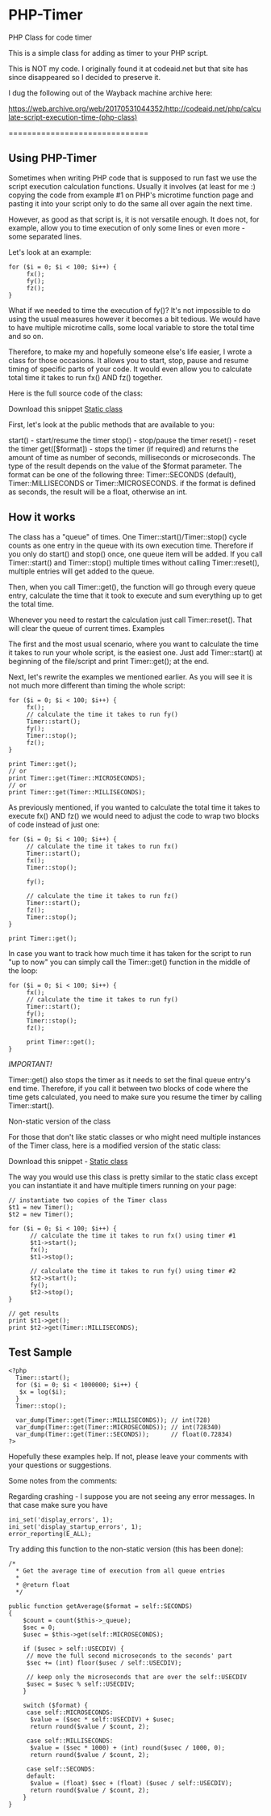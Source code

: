 # PHP-Timer

PHP Class for code timer

This is a simple class for adding as timer to your PHP script.

This is NOT my code. I originally found it at codeaid.net but that site has since disappeared so I decided to preserve it.

I dug the following out of the Wayback machine archive here:

https://web.archive.org/web/20170531044352/http://codeaid.net/php/calculate-script-execution-time-(php-class)


==============================

## Using PHP-Timer

Sometimes when writing PHP code that is supposed to run fast we use the script execution calculation functions. Usually it involves (at least for me :) copying the code from example #1 on PHP's microtime function page and pasting it into your script only to do the same all over again the next time.

However, as good as that script is, it is not versatile enough. It does not, for example, allow you to time execution of only some lines or even more - some separated lines.

Let's look at an example:

    for ($i = 0; $i < 100; $i++) {
         fx();
         fy();
         fz();
    }

What if we needed to time the execution of fy()? It's not impossible to do using the usual measures however it becomes a bit tedious. We would have to have multiple microtime calls, some local variable to store the total time and so on.

Therefore, to make my and hopefully someone else's life easier, I wrote a class for those occasions. It allows you to start, stop, pause and resume timing of specific parts of your code. It would even allow you to calculate total time it takes to run fx() AND fz() together.

Here is the full source code of the class:

Download this snippet [Static class](..class.Timer.non-static.php)

First, let's look at the public methods that are available to you:

  start() - start/resume the timer
  stop() - stop/pause the timer
  reset() - reset the timer
  get([$format]) - stops the timer (if required) and returns the amount of time as number of seconds, milliseconds or microseconds. The type of the result depends on the value of the $format parameter. The format can be one of the following three: Timer::SECONDS (default), Timer::MILLISECONDS or Timer::MICROSECONDS. if the format is defined as seconds, the result will be a float, otherwise an int.

## How it works

The class has a "queue" of times. One Timer::start()/Timer::stop() cycle counts as one entry in the queue with its own execution time. Therefore if you only do start() and stop() once, one queue item will be added. If you call Timer::start() and Timer::stop() multiple times without calling Timer::reset(), multiple entries will get added to the queue.

Then, when you call Timer::get(), the function will go through every queue entry, calculate the time that it took to execute and sum everything up to get the total time.

Whenever you need to restart the calculation just call Timer::reset(). That will clear the queue of current times.
Examples

The first and the most usual scenario, where you want to calculate the time it takes to run your whole script, is the easiest one. Just add Timer::start() at beginning of the file/script and print Timer::get(); at the end.

Next, let's rewrite the examples we mentioned earlier. As you will see it is not much more different than timing the whole script:

    for ($i = 0; $i < 100; $i++) {
         fx();
         // calculate the time it takes to run fy()
         Timer::start();
         fy();
         Timer::stop();
         fz();
    }
  
    print Timer::get();
    // or
    print Timer::get(Timer::MICROSECONDS);
    // or
    print Timer::get(Timer::MILLISECONDS);

As previously mentioned, if you wanted to calculate the total time it takes to execute fx() AND fz() we would need to adjust the code to wrap two blocks of code instead of just one:

    for ($i = 0; $i < 100; $i++) {
         // calculate the time it takes to run fx()
         Timer::start();
         fx();
         Timer::stop();
  
         fy();
  
         // calculate the time it takes to run fz()
         Timer::start();
         fz();
         Timer::stop();
    }
  
    print Timer::get();

In case you want to track how much time it has taken for the script to run "up to now" you can simply call the Timer::get() function in the middle of the loop:

    for ($i = 0; $i < 100; $i++) {
         fx();
         // calculate the time it takes to run fy()
         Timer::start();
         fy();
         Timer::stop();
         fz();
  
         print Timer::get();
    }

*IMPORTANT!*

Timer::get() also stops the timer as it needs to set the final queue entry's end time. Therefore, if you call it between two blocks of code where the time gets calculated, you need to make sure you resume the timer by calling Timer::start().

Non-static version of the class

For those that don't like static classes or who might need multiple instances of the Timer class, here is a modified version of the static class:

Download this snippet - [Static class](..class.Timer.static.php)

The way you would use this class is pretty similar to the static class except you can instantiate it and have multiple timers running on your page:

    // instantiate two copies of the Timer class
    $t1 = new Timer();
    $t2 = new Timer();
  
    for ($i = 0; $i < 100; $i++) {
          // calculate the time it takes to run fx() using timer #1
          $t1->start();
          fx();
          $t1->stop();
  
          // calculate the time it takes to run fy() using timer #2
          $t2->start();
          fy();
          $t2->stop();
    }
  
    // get results
    print $t1->get();
    print $t2->get(Timer::MILLISECONDS);

## Test Sample

    <?php
      Timer::start();
      for ($i = 0; $i < 1000000; $i++) {
       $x = log($i);
      }
      Timer::stop();
  
      var_dump(Timer::get(Timer::MILLISECONDS)); // int(728)
      var_dump(Timer::get(Timer::MICROSECONDS)); // int(728340)
      var_dump(Timer::get(Timer::SECONDS));      // float(0.72834)
    ?>


Hopefully these examples help. If not, please leave your comments with your questions or suggestions.


Some notes from the comments:

Regarding crashing - I suppose you are not seeing any error messages. In that case make sure you have

    ini_set('display_errors', 1);
    ini_set('display_startup_errors', 1);
    error_reporting(E_ALL);



Try adding this function to the non-static version (this has been done):

    /*
      * Get the average time of execution from all queue entries
      *
      * @return float
      */
  
    public function getAverage($format = self::SECONDS)
    {
        $count = count($this->_queue);
        $sec = 0;
        $usec = $this->get(self::MICROSECONDS);
  
        if ($usec > self::USECDIV) {
         // move the full second microseconds to the seconds' part
         $sec += (int) floor($usec / self::USECDIV);
  
         // keep only the microseconds that are over the self::USECDIV
         $usec = $usec % self::USECDIV;
        }
  
        switch ($format) {
         case self::MICROSECONDS:
          $value = ($sec * self::USECDIV) + $usec;
          return round($value / $count, 2);
  
         case self::MILLISECONDS:
          $value = ($sec * 1000) + (int) round($usec / 1000, 0);
          return round($value / $count, 2);
  
         case self::SECONDS:
         default:
          $value = (float) $sec + (float) ($usec / self::USECDIV);
          return round($value / $count, 2);
        }
    }
